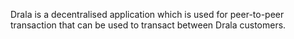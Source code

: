 Drala is a decentralised application which is used for peer-to-peer transaction that can be used to transact between Drala customers.
